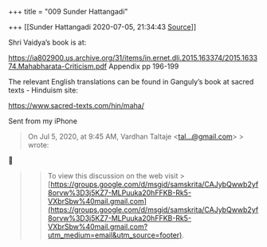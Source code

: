 +++
title = "009 Sunder Hattangadi"

+++
[[Sunder Hattangadi	2020-07-05, 21:34:43 [Source](https://groups.google.com/g/samskrita/c/zCM5bNfRsBQ)]]



Shri Vaidya’s book is at:

<https://ia802900.us.archive.org/31/items/in.ernet.dli.2015.163374/2015.163374.Mahabharata-Criticism.pdf>
Appendix pp 196-199

  

The relevant English translations can be found in Ganguly’s book at sacred texts - Hinduism site:

<https://www.sacred-texts.com/hin/maha/>

  
  

Sent from my iPhone

  

> On Jul 5, 2020, at 9:45 AM, Vardhan Taltaje \<[tal...@gmail.com]()\> > wrote:  
>   

> 
> >  >
> 



> 
> > To view this discussion on the web visit > [https://groups.google.com/d/msgid/samskrita/CAJybQwwb2yf8orvw%3D3j5KZ7-MLPuuka20hFFKB-Rk5-VXbrSbw%40mail.gmail.com](https://groups.google.com/d/msgid/samskrita/CAJybQwwb2yf8orvw%3D3j5KZ7-MLPuuka20hFFKB-Rk5-VXbrSbw%40mail.gmail.com?utm_medium=email&utm_source=footer).  
> > 


